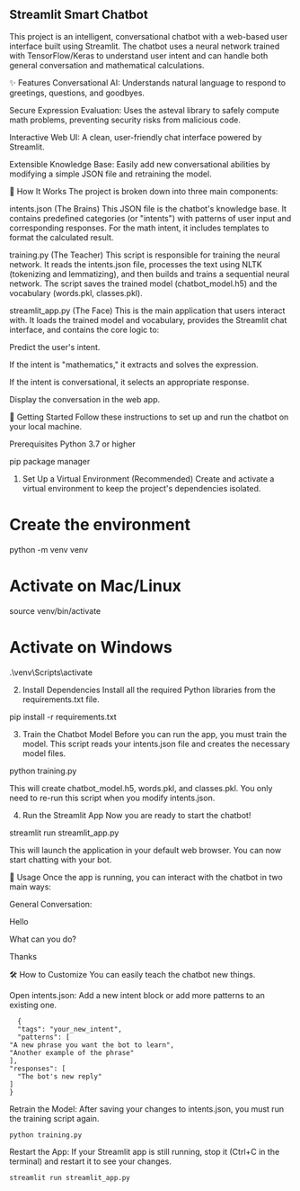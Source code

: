## Streamlit Smart Chatbot

This project is an intelligent, conversational chatbot with a web-based user interface built using Streamlit. The chatbot uses a neural network trained with TensorFlow/Keras to understand user intent and can handle both general conversation and mathematical calculations.

✨ Features
Conversational AI: Understands natural language to respond to greetings, questions, and goodbyes.

Secure Expression Evaluation: Uses the asteval library to safely compute math problems, preventing security risks from malicious code.

Interactive Web UI: A clean, user-friendly chat interface powered by Streamlit.

Extensible Knowledge Base: Easily add new conversational abilities by modifying a simple JSON file and retraining the model.

🔧 How It Works
The project is broken down into three main components:

intents.json (The Brains)
This JSON file is the chatbot's knowledge base. It contains predefined categories (or "intents") with patterns of user input and corresponding responses. For the math intent, it includes templates to format the calculated result.

training.py (The Teacher)
This script is responsible for training the neural network. It reads the intents.json file, processes the text using NLTK (tokenizing and lemmatizing), and then builds and trains a sequential neural network. The script saves the trained model (chatbot_model.h5) and the vocabulary (words.pkl, classes.pkl).

streamlit_app.py (The Face)
This is the main application that users interact with. It loads the trained model and vocabulary, provides the Streamlit chat interface, and contains the core logic to:

Predict the user's intent.

If the intent is "mathematics," it extracts and solves the expression.

If the intent is conversational, it selects an appropriate response.

Display the conversation in the web app.

🚀 Getting Started
Follow these instructions to set up and run the chatbot on your local machine.

Prerequisites
Python 3.7 or higher

pip package manager

1. Set Up a Virtual Environment (Recommended)
Create and activate a virtual environment to keep the project's dependencies isolated.

# Create the environment
python -m venv venv

# Activate on Mac/Linux
source venv/bin/activate

# Activate on Windows
.\venv\Scripts\activate

2. Install Dependencies
Install all the required Python libraries from the requirements.txt file.

pip install -r requirements.txt

3. Train the Chatbot Model
Before you can run the app, you must train the model. This script reads your intents.json file and creates the necessary model files.

python training.py

This will create chatbot_model.h5, words.pkl, and classes.pkl. You only need to re-run this script when you modify intents.json.

4. Run the Streamlit App
Now you are ready to start the chatbot!

streamlit run streamlit_app.py

This will launch the application in your default web browser. You can now start chatting with your bot.

💬 Usage
Once the app is running, you can interact with the chatbot in two main ways:

General Conversation:

Hello

What can you do?

Thanks


🛠️ How to Customize
You can easily teach the chatbot new things.

Open intents.json: Add a new intent block or add more patterns to an existing one.

      {
      "tags": "your_new_intent",
      "patterns": [
    "A new phrase you want the bot to learn",
    "Another example of the phrase"
    ],
    "responses": [
      "The bot's new reply"
    ]
    }

Retrain the Model: After saving your changes to intents.json, you must run the training script again.

    python training.py

Restart the App: If your Streamlit app is still running, stop it (Ctrl+C in the terminal) and restart it to see your changes.

    streamlit run streamlit_app.py
